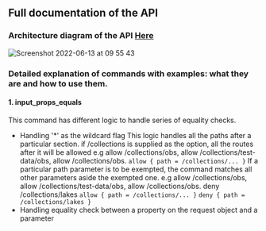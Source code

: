 ## Full documentation of the API

### Architecture diagram of the API [Here](https://www.figma.com/file/684S7kO4dPQbbZFZr6xZOn/Rego-builder?node-id=0%3A1)

![Screenshot 2022-06-13 at 09 55 43](https://user-images.githubusercontent.com/67229938/173343113-d51d72b4-84c8-4c3b-8555-af41e59cd2de.png)

### Detailed explanation of commands with examples: what they are and how to use them.

#### 1. input_props_equals
This command has different logic to handle series of equality checks.
- Handling '*' as the wildcard flag
This logic handles all the paths after a particular section. if /collections is supplied as the option, all the routes after it will be allowed e.g allow /collections/obs, allow /collections/test-data/obs, allow /collections/obs.
`allow {
   path = /collections/...
}`
If a particular path parameter is to be exempted, the command matches all other parameters aside the exempted one. e.g allow /collections/obs, allow /collections/test-data/obs, allow /collections/obs. deny /collections/lakes
`allow {
   path = /collections/...
}`
`deny {
   path = /collections/lakes
}`
-  Handling equality check between a property on the request object and a parameter